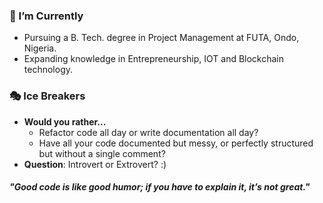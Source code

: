 ### 🌱 I’m Currently
- Pursuing a B. Tech. degree in Project Management at FUTA, Ondo, Nigeria.
- Expanding knowledge in Entrepreneurship, IOT and Blockchain technology. 

### 🎭 Ice Breakers
* **Would you rather...**
  * Refactor code all day or write documentation all day?
  * Have all your code documented but messy, or perfectly structured but without a single comment?
* **Question**: Introvert or Extrovert? :)
 
#### **<em>"Good code is like good humor; if you have to explain it, it’s not great."</em>**
